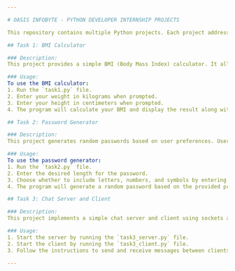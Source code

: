 ```yaml
---

# OASIS INFOBYTE - PYTHON DEVELOPER INTERNSHIP PROJECTS

This repository contains multiple Python projects. Each project addresses different tasks and demonstrates various programming concepts.

## Task 1: BMI Calculator

### Description:
This project provides a simple BMI (Body Mass Index) calculator. It allows users to input their weight and height and then calculates their BMI. It also classifies the calculated BMI into different categories such as "Underweight," "Normal weight," "Overweight," or "Obese."

### Usage:
To use the BMI calculator:
1. Run the `task1.py` file.
2. Enter your weight in kilograms when prompted.
3. Enter your height in centimeters when prompted.
4. The program will calculate your BMI and display the result along with your BMI category.

## Task 2: Password Generator

### Description:
This project generates random passwords based on user preferences. Users can specify the length of the password and choose whether to include letters, numbers, and symbols in the generated password.

### Usage:
To use the password generator:
1. Run the `task2.py` file.
2. Enter the desired length for the password.
3. Choose whether to include letters, numbers, and symbols by entering 'y' for yes or 'n' for no when prompted.
4. The program will generate a random password based on the provided preferences and display it.

## Task 3: Chat Server and Client

### Description:
This project implements a simple chat server and client using sockets and threading in Python. The server allows multiple clients to connect simultaneously and communicate with each other. 

### Usage:
1. Start the server by running the `task3_server.py` file.
2. Start the client by running the `task3_client.py` file.
3. Follow the instructions to send and receive messages between clients.

---
```

